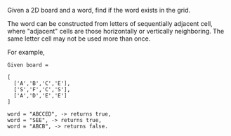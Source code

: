 Given a 2D board and a word, find if the word exists in the grid.

The word can be constructed from letters of sequentially adjacent cell, where "adjacent" cells are those horizontally or vertically neighboring. The same letter cell may not be used more than once.

For example,
```
Given board =

[
  ['A','B','C','E'],
  ['S','F','C','S'],
  ['A','D','E','E']
]
```
```
word = "ABCCED", -> returns true,
word = "SEE", -> returns true,
word = "ABCB", -> returns false.
```